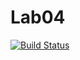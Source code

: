 # Lab04
[![Build Status](https://travis-ci.org/MartinSmel/Lab04.svg?branch=master)](https://travis-ci.org/MartinSmel/Lab04)